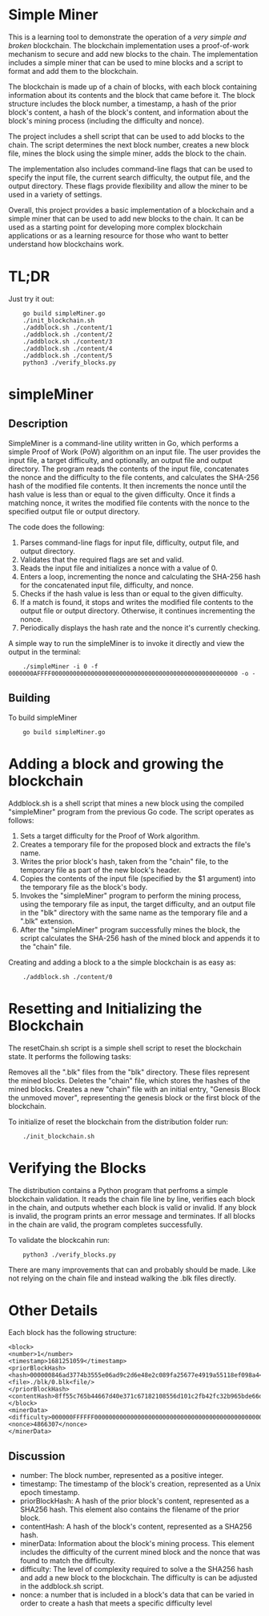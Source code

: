 # Simple Miner 

This is a learning tool to demonstrate the operation of a _very simple and broken_ blockchain. The blockchain implementation uses a proof-of-work mechanism to secure and add new blocks to the chain. The implementation includes a simple miner that can be used to mine blocks and a script to format and add them to the blockchain.

The blockchain is made up of a chain of blocks, with each block containing information about its contents and the block that came before it. The block structure includes the block number, a timestamp, a hash of the prior block's content, a hash of the block's content, and information about the block's mining process (including the difficulty and nonce).

The project includes a shell script that can be used to add blocks to the chain. The script determines the next block number, creates a new block file, mines the block using the simple miner, adds the block to the chain.

The implementation also includes command-line flags that can be used to specify the input file, the current search difficulty, the output file, and the output directory. These flags provide flexibility and allow the miner to be used in a variety of settings.

Overall, this project provides a basic implementation of a blockchain and a simple miner that can be used to add new blocks to the chain. It can be used as a starting point for developing more complex blockchain applications or as a learning resource for those who want to better understand how blockchains work.

# TL;DR
Just try it out:
```
    go build simpleMiner.go
    ./init_blockchain.sh
    ./addblock.sh ./content/1
    ./addblock.sh ./content/2
    ./addblock.sh ./content/3
    ./addblock.sh ./content/4
    ./addblock.sh ./content/5
    python3 ./verify_blocks.py
```
# simpleMiner

## Description
SimpleMiner is a command-line utility written in Go, which performs a simple Proof of Work (PoW) algorithm on an input file. The user provides the input file, a target difficulty, and optionally, an output file and output directory. The program reads the contents of the input file, concatenates the nonce and the difficulty to the file contents, and calculates the SHA-256 hash of the modified file contents. It then increments the nonce until the hash value is less than or equal to the given difficulty. Once it finds a matching nonce, it writes the modified file contents with the nonce to the specified output file or output directory.

The code does the following:

1. Parses command-line flags for input file, difficulty, output file, and output directory.
2. Validates that the required flags are set and valid.
3. Reads the input file and initializes a nonce with a value of 0.
4. Enters a loop, incrementing the nonce and calculating the SHA-256 hash for the concatenated input file, difficulty, and nonce.
5. Checks if the hash value is less than or equal to the given difficulty.
6. If a match is found, it stops and writes the modified file contents to the output file or output directory. Otherwise, it continues incrementing the nonce.
7. Periodically displays the hash rate and the nonce it's currently checking.

A simple way to run the simpleMiner is to invoke it directly and view the output in the terminal:

```    
    ./simpleMiner -i 0 -f 0000000AFFFF0000000000000000000000000000000000000000000000000000 -o -
```


## Building

To build simpleMiner 
```
    go build simpleMiner.go
```

# Adding a block and growing the blockchain
Addblock.sh is a shell script that mines a new block using the compiled "simpleMiner" program from the previous Go code. The script operates as follows:

1. Sets a target difficulty for the Proof of Work algorithm.
2. Creates a temporary file for the proposed block and extracts the file's name.
3. Writes the prior block's hash, taken from the "chain" file, to the temporary file as part of the new block's header.
4. Copies the contents of the input file (specified by the $1 argument) into the temporary file as the block's body.
5. Invokes the "simpleMiner" program to perform the mining process, using the temporary file as input, the target difficulty, and an output file in the "blk" directory with the same name as the temporary file and a ".blk" extension.
6. After the "simpleMiner" program successfully mines the block, the script calculates the SHA-256 hash of the mined block and appends it to the "chain" file.

Creating and adding a block to a the simple blockchain is as easy as:
```
    ./addblock.sh ./content/0
```

# Resetting and Initializing the Blockchain
The resetChain.sh script is a simple shell script to reset the blockchain state. It performs the following tasks:

Removes all the ".blk" files from the "blk" directory. These files represent the mined blocks.
Deletes the "chain" file, which stores the hashes of the mined blocks.
Creates a new "chain" file with an initial entry, "Genesis Block the unmoved mover", representing the genesis block or the first block of the blockchain.

To initialize of reset the blockchain from the distribution folder run:

```
    ./init_blockchain.sh
```

# Verifying the Blocks
The distribution contains a Python program that perfroms a simple blockchain validation. It reads the chain file line by line, verifies each block in the chain, and outputs whether each block is valid or invalid. If any block is invalid, the program prints an error message and terminates. If all blocks in the chain are valid, the program completes successfully.

To validate the blockcahin run:
```
    python3 ./verify_blocks.py
```
There are many improvements that can and probably should be made. Like not relying on the chain file and instead walking the .blk files directly. 

# Other Details
Each block has the following structure:
```
<block>
<number>1</number>
<timestamp>1681251059</timestamp>
<priorBlockHash>
<hash>000000846ad3774b3555e06ad9c2d6e48e2c089fa25677e4919a55118ef098a4</hash>
<file>./blk/0.blk<file/>
</priorBlockHash>
<contentHash>8ff55c765b44667d40e371c67182108556d101c2fb42fc32b965bde66dda9e9a</contentHash>
</block>
<minerData>
<difficulty>000000FFFFFF0000000000000000000000000000000000000000000000000000</difficulty>
<nonce>4866307</nonce>
</minerData>
```

## Discussion
- number: The block number, represented as a positive integer.
- timestamp: The timestamp of the block's creation, represented as a Unix epoch timestamp.
- priorBlockHash: A hash of the prior block's content, represented as a SHA256 hash. This element also contains the filename of the prior block.
- contentHash: A hash of the block's content, represented as a SHA256 hash.
- minerData: Information about the block's mining process. This element includes the difficulty of the current mined block and the nonce that was found to match the difficulty.
- difficulty: The level of complexity required to solve a the SHA256 hash and add a new block to the blockchain. The difficulty is can be adjusted in the addblock.sh script.
- nonce: a number that is included in a block's data that can be varied in order to create a hash that meets a specific difficulty level
